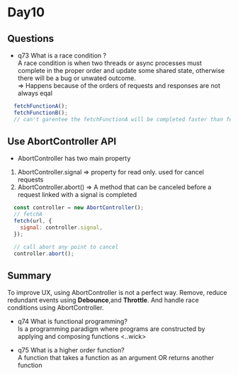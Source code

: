 # Day10

## **Questions**
* q73
What is a race condition ?<br />
A race condition is when two threads or async processes must complete in the proper order and update some shared state, otherwise there will be a bug or unwated outcome.<br />
=> Happens because of the orders of requests and responses are not always eqal
```js
  fetchFunctionA();
  fetchFunctionB();
  // can't garentee the fetchFunctionA will be completed faster than fetchFunctionB 
```

## Use AbortController API
* AbortController has two main property
1. AbortController.signal => property for read only. used for cancel requests
2. AbortController.abort() => A method that can be canceled before a request linked with a signal is completed

```js
  const controller = new AbortController();
  // fetchA
  fetch(url, {
    signal: controller.signal,
  });

  // call abort any point to cancel
  controller.abort();
```

## Summary
To improve UX, using AbortController is not a perfect way. Remove, reduce redundant events using **Debounce**,and  **Throttle**. And handle race conditions using AbortController.

* q74
What is functional programming?<br />
Is a programming paradigm where programs are constructed by applying and composing functions <..wick>

* q75
What is a higher order function?<br />
A function that takes a function as an argument OR returns another function
